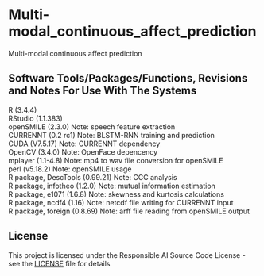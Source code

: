 # Multi-modal_continuous_affect_prediction
Multi-modal continuous affect prediction

## Software Tools/Packages/Functions, Revisions and Notes For Use With The Systems
R (3.4.4)<br />
RStudio (1.1.383)<br />
openSMILE (2.3.0)		Note: speech feature extraction<br />
CURRENNT (0.2 rc1)		Note: BLSTM-RNN training and prediction<br />
CUDA (V7.5.17)			Note: CURRENNT dependency<br />
OpenCV (3.4.0)			Note: OpenFace depencency<br />
mplayer (1.1-4.8)		Note: mp4 to wav file conversion for openSMILE<br />
perl (v5.18.2)			Note: openSMILE usage<br />
R package, DescTools (0.99.21)	Note: CCC analysis<br />
R package, infotheo (1.2.0)	Note: mutual information estimation<br />
R package, e1071 (1.6.8)	Note: skewness and kurtosis calculations<br />
R package, ncdf4 (1.16)		Note: netcdf file writing for CURRENNT input<br />
R package, foreign (0.8.69)	Note: arff file reading from openSMILE output<br />

## License

This project is licensed under the Responsible AI Source Code License - see the [LICENSE](LICENSE) file for details

